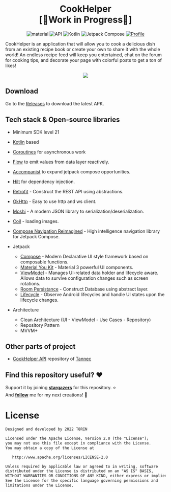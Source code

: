<h1 align="center">CookHelper</br>[🚧Work in Progress🚧]</h1>

<p align="center">
 <img alt="material" src="https://custom-icon-badges.demolab.com/badge/material%20you-palegreen?style=for-the-badge&logoColor=black&logo=material-you"/></a>
  <img alt="API" src="https://img.shields.io/badge/Api%2021+-50f270?logo=android&logoColor=black&style=for-the-badge"/></a>
  <img alt="Kotlin" src="https://img.shields.io/badge/Kotlin-a503fc?logo=kotlin&logoColor=white&style=for-the-badge"/></a>
  <img alt="Jetpack Compose" src="https://img.shields.io/static/v1?style=for-the-badge&message=Jetpack+Compose&color=4285F4&logo=Jetpack+Compose&logoColor=FFFFFF&label="/></a> 
  <a href="https://github.com/t8rin"><img alt="Profile" src="https://img.shields.io/badge/Github-T8RIN-002200?logo=github&logoColor=white&style=for-the-badge"/></a> 
</p>

<p align="">  
CookHelper is an application that will allow you to cook a delicious dish from an existing recipe book or create your own to share it with the whole world!
An endless recipe feed will keep you entertained, chat on the forum for cooking tips, and decorate your page with colorful posts to get a ton of likes! 
</p>

<p align="center">
<img src="https://user-images.githubusercontent.com/52178347/189719148-6cb5d8bd-dc7f-488f-897a-837828d765da.png"/>
</p>

## Download
Go to the [Releases](https://github.com/t8rin/CookHelper/releases) to download the latest APK.

## Tech stack & Open-source libraries
- Minimum SDK level 21

- [Kotlin](https://kotlinlang.org/) based 

- [Coroutines](https://github.com/Kotlin/kotlinx.coroutines) for asynchronous work

- [Flow](https://kotlin.github.io/kotlinx.coroutines/kotlinx-coroutines-core/kotlinx.coroutines.flow/) to emit values from data layer reactively.

- [Accompanist](https://github.com/google/accompanist) to expand jetpack compose opportunities.

- [Hilt](https://dagger.dev/hilt/) for dependency injection.

- [Retrofit](https://github.com/square/retrofit) - Construct the REST API using abstractions.

- [OkHttp](https://github.com/square/okhttp) - Easy to use http and ws client.

- [Moshi](https://github.com/square/moshi/) - A modern JSON library to serialization/deserialization.

- [Coil](https://github.com/coil-kt/coil) - loading images.

- [Compose Navigation Reimagined](https://github.com/olshevski/compose-navigation-reimagined) - High intelligence navigation library for Jetpack Compose.

- Jetpack
  - [Compose](https://developer.android.com/jetpack/compose) - Modern Declarative UI style framework based on composable functions.
  - [Material You Kit](https://developer.android.com/jetpack/androidx/releases/compose-material3) - Material 3 powerful UI components.
  - [ViewModel](https://developer.android.com/topic/libraries/architecture/viewmodel) - Manages UI-related data holder and lifecycle aware. Allows data to survive configuration changes such as screen rotations.
  - [Room Persistance](https://developer.android.com/training/data-storage/room) - Construct Database using abstract layer.
  - [Lifecycle](https://developer.android.com/jetpack/androidx/releases/lifecycle) - Observe Android lifecycles and handle UI states upon the lifecycle changes.
  
- Architecture
  - Clean Architecture (UI - ViewModel - Use Cases - Repository)
  - Repository Pattern
  - MVVM+
  
## Other parts of project

- [CookHelper API](https://github.com/tannec/cookhelper) repository of [Tannec](https://github.com/tannec)


## Find this repository useful? :heart:
Support it by joining __[stargazers](https://github.com/t8rin/cookhelper/stargazers)__ for this repository. :star: <br>
And __[follow](https://github.com/t8rin)__ me for my next creations! 🤩

# License
```xml
Designed and developed by 2022 T8RIN

Licensed under the Apache License, Version 2.0 (the "License");
you may not use this file except in compliance with the License.
You may obtain a copy of the License at

   http://www.apache.org/licenses/LICENSE-2.0

Unless required by applicable law or agreed to in writing, software
distributed under the License is distributed on an "AS IS" BASIS,
WITHOUT WARRANTIES OR CONDITIONS OF ANY KIND, either express or implied.
See the License for the specific language governing permissions and
limitations under the License.
```
